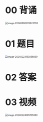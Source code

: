 # 00 背诵

<img src="https://cvp.oss-cn-shanghai.aliyuncs.com/picgo/202408062056399.png" alt="image-20240806205623793" style="zoom:50%;" />



# 01 题目

<img src="https://cvp.oss-cn-shanghai.aliyuncs.com/picgo/202402231530217.png" alt="image-20240223153058839" style="zoom:50%;" />



# 02 答案









# 03 视频

<img src="https://cvp.oss-cn-shanghai.aliyuncs.com/picgo/202402240851940.png" alt="image-20240224085155080" style="zoom:50%;" />